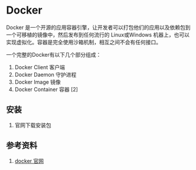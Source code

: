 # Docker
Docker 是一个开源的应用容器引擎，让开发者可以打包他们的应用以及依赖包到一个可移植的镜像中，然后发布到任何流行的 Linux或Windows 机器上，也可以实现虚拟化。容器是完全使用沙箱机制，相互之间不会有任何接口。

一个完整的Docker有以下几个部分组成：
1. Docker Client 客户端
1. Docker Daemon 守护进程
1. Docker Image 镜像
1. Docker Container 容器 [2]

## 安装

1. 官网下载安装包


## 参考资料

1. [docker 官网](https://www.docker.com/)